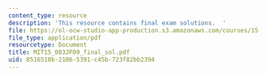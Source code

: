 ```yaml
---
content_type: resource
description: 'This resource contains final exam solutions.  '
file: https://ol-ocw-studio-app-production.s3.amazonaws.com/courses/15-083j-integer-programming-and-combinatorial-optimization-fall-2009/8516510b21065391c45b723f82bb2394_MIT15_083JF09_final_sol.pdf
file_type: application/pdf
resourcetype: Document
title: MIT15_083JF09_final_sol.pdf
uid: 8516510b-2106-5391-c45b-723f82bb2394
---
```

